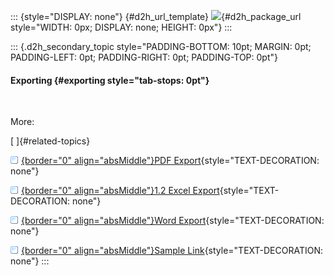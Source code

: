 ::: {style="DISPLAY: none"}
[](ms-xhelp:///?Id=d2h_url_template){#d2h_url_template} ![](!package_url!){#d2h_package_url style="WIDTH: 0px; DISPLAY: none; HEIGHT: 0px"}
:::

::: {.d2h_secondary_topic style="PADDING-BOTTOM: 10pt; MARGIN: 0pt; PADDING-LEFT: 0pt; PADDING-RIGHT: 0pt; PADDING-TOP: 0pt"}
#### Exporting {#exporting style="tab-stops: 0pt"}

 

More:

[ ]{#related-topics}

[![](button.gif){border="0" align="absMiddle"}PDF Export](ms-xhelp:///?Id=c7c53532-5dda-4ed3-a6c5-212ae884d2ec){style="TEXT-DECORATION: none"}

[![](button.gif){border="0" align="absMiddle"}1.2 Excel Export](ms-xhelp:///?Id=fce67956-2a6d-44fd-9e74-9aaae2c6a4a1){style="TEXT-DECORATION: none"}

[![](button.gif){border="0" align="absMiddle"}Word Export](ms-xhelp:///?Id=85e268fb-3661-4a8b-b932-2dfca9af9750){style="TEXT-DECORATION: none"}

[![](button.gif){border="0" align="absMiddle"}Sample Link](ms-xhelp:///?Id=ffc537f5-2e53-4a75-813d-a4462c024b6a){style="TEXT-DECORATION: none"}
:::
